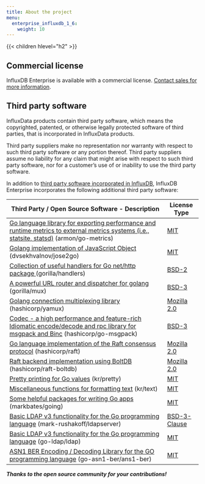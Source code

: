 ```yaml
---
title: About the project
menu:
  enterprise_influxdb_1_6:
    weight: 10
---
```


{{< children hlevel="h2" >}}

## Commercial license
InfluxDB Enterprise is available with a commercial license.  [Contact sales for more information](https://www.influxdata.com/contact-sales/).

## Third party software

InfluxData products contain third party software, which means the copyrighted, patented, or otherwise legally protected
software of third parties, that is incorporated in InfluxData products.

Third party suppliers make no representation nor warranty with respect to such third party software or any portion thereof.
Third party suppliers assume no liability for any claim that might arise with respect to such third party software, nor for a
customer’s use of or inability to use the third party software.

In addition to [third party software incorporated in InfluxDB](/influxdb/v1.6/about_the_project/#third_party), InfluxDB Enterprise incorporates the following additional third party software:

| Third Party / Open Source Software - Description | License Type                             |
| ---------------------------------------- | ---------------------------------------- |
| [Go language library for exporting performance and runtime metrics to external metrics systems (i.e., statsite, statsd)](https://github.com/armon/go-metrics) (armon/go-metrics) | [MIT](https://github.com/armon/go-metrics/blob/master/LICENSE) |
| [Golang implementation of JavaScript Object](https://github.com/dvsekhvalnov/jose2go) (dvsekhvalnov/jose2go) | [MIT](https://github.com/dvsekhvalnov/jose2go/blob/master/LICENSE) |
| [Collection of useful handlers for Go net/http package ](https://github.com/gorilla/handlers) (gorilla/handlers) | [BSD-2](https://github.com/gorilla/handlers/blob/master/LICENSE) |
| [A powerful URL router and dispatcher for golang](https://github.com/gorilla/mux) (gorilla/mux) | [BSD-3](https://github.com/gorilla/mux/blob/master/LICENSE) |
| [Golang connection multiplexing library](https://github.com/hashicorp/yamux/) (hashicorp/yamux) | [Mozilla 2.0](https://github.com/hashicorp/yamux/blob/master/LICENSE) |
| [Codec - a high performance and feature-rich Idiomatic encode/decode and rpc library for msgpack and Binc](https://github.com/hashicorp/go-msgpack) (hashicorp/go-msgpack) | [BSD-3](https://github.com/hashicorp/go-msgpack/blob/master/LICENSE) |
| [Go language implementation of the Raft consensus protocol](https://github.com/hashicorp/raft) (hashicorp/raft) | [Mozilla 2.0](https://github.com/hashicorp/raft/blob/master/LICENSE) |
| [Raft backend implementation using BoltDB](https://github.com/hashicorp/raft-boltdb) (hashicorp/raft-boltdb) | [Mozilla 2.0](https://github.com/hashicorp/raft-boltdb/blob/master/LICENSE) |
| [Pretty printing for Go values](https://github.com/kr/pretty) (kr/pretty) | [MIT](https://github.com/kr/pretty/blob/master/License) |
| [Miscellaneous functions for formatting text](https://github.com/kr/text) (kr/text) | [MIT](https://github.com/kr/text/blob/main/License) |
| [Some helpful packages for writing Go apps](https://github.com/markbates/going) (markbates/going) | [MIT](https://github.com/markbates/going/blob/master/LICENSE.txt) |
| [Basic LDAP v3 functionality for the Go programming language](https://github.com/mark-rushakoff/ldapserver) (mark-rushakoff/ldapserver) | [BSD-3-Clause](https://github.com/markbates/going/blob/master/LICENSE) |
| [Basic LDAP v3 functionality for the Go programming language](https://github.com/go-ldap/ldap) (go-ldap/ldap) | [MIT](https://github.com/go-ldap/ldap/blob/master/LICENSE) |
| [ASN1 BER Encoding / Decoding Library for the GO programming language](https://github.com/go-asn1-ber/asn1-ber) (go-asn1-ber/ans1-ber) | [MIT](https://github.com/go-asn1-ber/asn1-ber/blob/master/LICENSE) |

***Thanks to the open source community for your contributions!***
